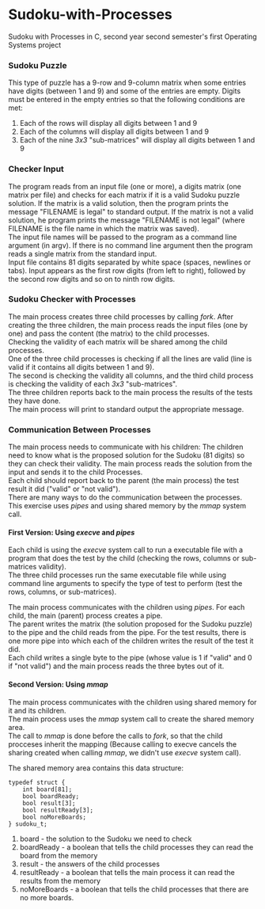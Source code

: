 # Sudoku-with-Processes
Sudoku with Processes in C, second year second semester's first Operating Systems project

### Sudoku Puzzle
This type of puzzle has a 9-row and 9-column matrix when some entries have digits (between 1 and 9) and some of the entries are empty.  Digits must be entered in the empty entries so that the following conditions are met:
1) Each of the rows will display all digits between 1 and 9
2) Each of the columns will display all digits between 1 and 9
3) Each of the nine *3x3* "sub-matrices" will display all digits between 1 and 9

### Checker Input
The program reads from an input file (one or more), a digits matrix (one matrix per file) and checks for each matrix if it is a valid Sudoku puzzle solution. If the matrix is a valid solution, then the program prints the message "FILENAME is legal" to standard output. If the matrix is not a valid solution, he program prints the message "FILENAME is not legal" (where FILENAME is the file name in which the matrix was saved).  
The input file names will be passed to the program as a command line argument (in argv). If there is no command line argument then the program reads a single matrix from the standard input.  
Input file contains 81 digits separated by white space (spaces, newlines or tabs). Input appears as the first row digits (from left to right), followed by the second row digits and so on to ninth row digits.

### Sudoku Checker with Processes
The main process creates three child processes by calling *fork*. After creating the three children, the main process reads the input files (one by one) and pass the content (the matrix) to the child processes.  
Checking the validity of each matrix will be shared among the child processes.  
One of the three child processes is checking if all the lines are valid (line is valid if it contains all digits between 1 and 9).  
The second is checking the validity all columns, and the third child process is checking the validity of each *3x3* "sub-matrices".  
The three children reports back to the main process the results of the tests they have done.  
The main process will print to standard output the appropriate message.

### Communication Between Processes
The main process needs to communicate with his children: The children need to know what is the proposed solution for the
Sudoku (81 digits) so they can check their validity. The main process reads the solution from the input and sends it to the child Processes.  
Each child should report back to the parent (the main process) the test result it did ("valid" or "not valid").  
There are many ways to do the communication between the processes. This exercise uses *pipes* and using shared memory by the *mmap* system call.

#### First Version: Using *execve* and *pipes*
Each child is using the *execve* system call to run a executable file with a program that does the test by the child (checking the rows, columns or sub-matrices validity).  
The three child processes run the same executable file while using command line arguments to specify the type of test to perform (test the rows, columns, or sub-matrices).

The main process communicates with the children using *pipes*. For each child, the main (parent) process creates a pipe.  
The parent writes the matrix (the solution proposed for the Sudoku puzzle) to the pipe and the child reads from the pipe.
For the test results, there is one more pipe into which each of the children writes the result of the test it did.  
Each child writes a single byte to the pipe (whose value is 1 if "valid" and 0 if "not valid") and the main process reads the three bytes out of it.

#### Second Version: Using *mmap*
The main process communicates with the children using shared memory for it and its children.  
The main process uses the *mmap* system call to create the shared memory area.  
The call to *mmap* is done before the calls to *fork*, so that the child procceses inherit the mapping (Because calling to execve cancels the sharing created when calling *mmap*, we didn't use *execve* system call).

The shared memory area contains this data structure:
```
typedef struct {
	int board[81];
	bool boardReady;
	bool result[3];
	bool resultReady[3];
	bool noMoreBoards;
} sudoku_t;
```
1) board - the solution to the Sudoku we need to check
2) boardReady - a boolean that tells the child processes they can read the board from the memory
3) result - the answers of the child processes
4) resultReady - a boolean that tells the main process it can read the results from the memory
5) noMoreBoards - a boolean that tells the child processes that there are no more boards.

